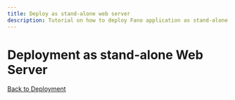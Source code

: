 ```yaml
---
title: Deploy as stand-alone web server
description: Tutorial on how to deploy Fano application as stand-alone web server.
---
```


<h1 class="major">Deployment as stand-alone Web Server</h1>

[Back to Deployment](/deployment)
